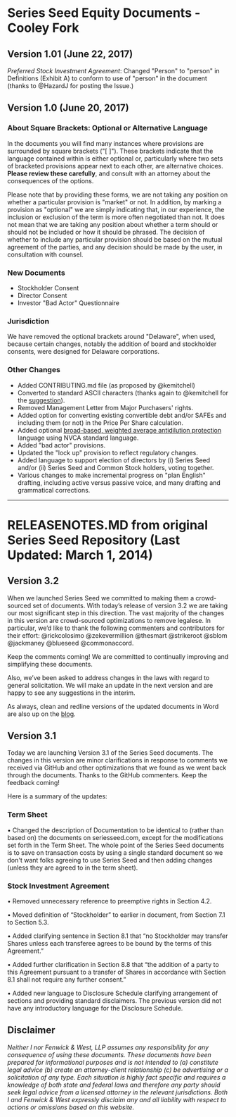 # Series Seed Equity Documents - Cooley Fork 

## Version 1.01 (June 22, 2017)

_Preferred Stock Investment Agreement_: Changed "Person" to "person" in Definitions (Exhibit A) to conform to use of "person" in the document (thanks to @HazardJ for posting the Issue.)

## Version 1.0 (June 20, 2017)

### About Square Brackets: Optional or Alternative Language

In the documents you will find many instances where provisions are surrounded by square brackets (\"\[ \]\"). These brackets indicate that the language contained within is either optional or, particularly where two sets of bracketed provisions appear next to each other, are alternative choices. **Please review these carefully**, and consult with an attorney about the consequences of the options.

Please note that by providing these forms, we are not taking any position on whether a particular provision is "market" or not.  In addition, by marking a provision as "optional" we are simply indicating that, in our experience, the inclusion or exclusion of the term is more often negotiated than not. It does not mean that we are taking any position about whether a term should or should not be included or how it should be phrased. The decision of whether to include any particular provision should be based on the mutual agreement of the parties, and any decision should be made by the user, in consultation with counsel.

### New Documents

- Stockholder Consent
- Director Consent
- Investor "Bad Actor" Questionnaire

### Jurisdiction

We have removed the optional brackets around "Delaware", when used, because certain changes, notably the addition of board and stockholder consents, were designed for Delaware corporations.

### Other Changes

- Added CONTRIBUTING.md file (as proposed by @kemitchell)
- Converted to standard ASCII characters (thanks again to @kemitchell for the [suggestion](https://github.com/seriesseed/equity/pull/38)).
- Removed Management Letter from Major Purchasers' rights.
- Added option for converting existing convertible debt and/or SAFEs and including them (or not) in the Price Per Share calculation.
- Added optional [broad-based, weighted average antidilution protection](https://www.cooleygo.com/glossary/broad-based-weighted-average-anti-dilution-protection/) language using NVCA standard language.
- Added "bad actor" provisions.
- Updated the "lock up" provision to reflect regulatory changes.
- Added language to support election of directors by (i) Series Seed and/or (ii) Series Seed and Common Stock holders, voting together.
- Various changes to make incremental progress on "plan English" drafting, including active versus passive voice, and many drafting and grammatical corrections.

***

# RELEASENOTES.MD from original Series Seed Repository (Last Updated: March 1, 2014)

## Version 3.2 

When we launched Series Seed we committed to making them a crowd-sourced set of documents.  With today’s release of version 3.2 we are taking our most significant step in this direction.  The vast majority of the changes in this version are crowd-sourced optimizations to remove legalese.  In particular, we’d like to thank the following commenters and contributors for their effort:  @rickcolosimo @zekevermillion @thesmart @strikeroot @sblom @jackmaney @blueseed @commonaccord.  

Keep the comments coming!  We are committed to continually improving and simplifying these documents.  

Also, we’ve been asked to address changes in the laws with regard to general solicitation.  We will make an update in the next version and are happy to see any suggestions in the interim.  

As always, clean and redline versions of the updated documents in Word are also up on the [blog](http://www.seriesseed.com/).


## Version 3.1

Today we are launching Version 3.1 of the Series Seed documents.  The changes in this version are minor clarifications in response to comments we received via GitHub and other optimizations that we found as we went back through the documents.  Thanks to the GitHub commenters.  Keep the feedback coming!

Here is a summary of the updates:

### Term Sheet
•   Changed the description of Documentation to be identical to (rather than based on) the documents on seriesseed.com, except for the modifications set forth in the Term Sheet.  The whole point of the Series Seed documents is to save on transaction costs by using a single standard document so we don't want folks agreeing to use Series Seed and then adding changes (unless they are agreed to in the term sheet).

### Stock Investment Agreement
•   Removed unnecessary reference to preemptive rights in Section 4.2.   

•   Moved definition of “Stockholder” to earlier in document, from Section 7.1 to Section 5.3.  

•   Added clarifying sentence in Section 8.1 that “no Stockholder may transfer Shares unless each transferee agrees to be bound by the terms of this Agreement.”

•   Added further clarification in Section 8.8 that “the addition of a party to this Agreement pursuant to a transfer of Shares in accordance with Section 8.1 shall not require any further consent.”

•   Added new language to Disclosure Schedule clarifying arrangement of sections and providing standard disclaimers.  The previous version did not have any introductory language for the Disclosure Schedule.  

## Disclaimer

*Neither I nor Fenwick & West, LLP assumes any responsibility for any consequence of using these documents. These documents have been prepared for informational purposes and is not intended to (a) constitute legal advice (b) create an attorney-client relationship (c) be advertising or a solicitation of any type.  Each situation is highly fact specific and requires a knowledge of both state and federal laws and therefore any party should seek legal advice from a licensed attorney in the relevant jurisdictions.  Both I and Fenwick & West expressly disclaim any and all liability with respect to actions or omissions based on this website.*